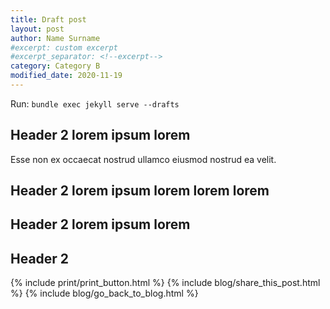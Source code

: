 ```yaml
---
title: Draft post
layout: post
author: Name Surname
#excerpt: custom excerpt
#excerpt_separator: <!--excerpt-->
category: Category B
modified_date: 2020-11-19
---
```


Run: `bundle exec jekyll serve --drafts`

## Header 2 lorem ipsum lorem

Esse non ex occaecat nostrud ullamco eiusmod nostrud ea velit.

## Header 2 lorem ipsum lorem lorem lorem

## Header 2 lorem ipsum lorem

## Header 2

{% include print/print_button.html %}
{% include blog/share_this_post.html %}
{% include blog/go_back_to_blog.html %}
